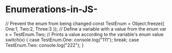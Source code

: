 # Enumerations-in-JS-

// Prevent the enum from being changed
const TestEnum = Object.freeze({
 One:1,
 Two:2,
 Three:3
});
// Define a variable with a value from the enum
var x = TestEnum.Two;
// Prints a value according to the variable's enum value
switch(x) {
 case TestEnum.One:
 console.log("111");
 break;
 case TestEnum.Two:
 console.log("222");
}
